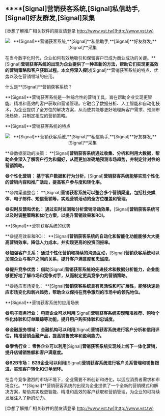 ## ****[Signal]**营销获客系统,**[Signal]**私信助手,**[Signal]**好友群发,**[Signal]**采集**

[😍想了解推广相关软件的朋友请登录 http://www.vst.tw](http://www.vst.tw)

 <center><img src="https://vst.tw/MP4/tuiguang/png/6.png" alt="**[Signal]**营销获客系统,**[Signal]**私信助手,**[Signal]**好友群发,**[Signal]**采集"></center>

在当今数字化时代，企业如何有效地吸引和保留客户已成为商业成功的关键。**[Signal]**营销获客系统的出现为企业提供了一种革新的方法，帮助它们实现更高效的营销策略和客户获取过程。本文将深入探讨**[Signal]**营销获客系统的特点、优势以及在营销领域的应用。

什么是**[Signal]**营销获客系统？

**[Signal]**营销获客系统是一种综合性的营销工具，旨在帮助企业实现更智能、精准和高效的客户获取和营销管理。它融合了数据分析、人工智能和自动化技术，为企业提供了全方位的解决方案，从而使其能够更好地理解客户需求、预测市场趋势，并制定相应的营销策略。

**[Signal]**营销获客系统的特点

 <center><img src="https://vst.tw/MP4/tuiguang/png/4.png" alt="**[Signal]**营销获客系统,**[Signal]**私信助手,**[Signal]**好友群发,**[Signal]**采集"></center>

**😄数据驱动的决策： **[Signal]**营销获客系统通过收集、分析和利用大数据，帮助企业深入了解客户行为和偏好，从而更加准确地预测市场趋势，并制定针对性的营销策略。**

**😄个性化营销： 基于客户数据和行为分析，**[Signal]**营销获客系统能够实现个性化的营销内容和推广活动，提高客户参与度和转化率。**

**😄跨渠道整合： **[Signal]**营销获客系统可以整合多个营销渠道，包括社交媒体、电子邮件、短信营销等，实现营销活动的全方位覆盖和管理。**

**😄实时反馈和优化： 通过实时监测和分析营销活动效果，**[Signal]**营销获客系统可以及时调整策略和优化方案，以提升营销效果和ROI。**

**[Signal]**营销获客系统的优势

**😄提高效率和ROI： **[Signal]**营销获客系统的自动化和智能化功能能够大大提高营销效率，降低人力成本，并实现更高的投资回报率。**

**😄加强客户关系： 通过个性化营销和持续的沟通互动，**[Signal]**营销获客系统可以加深企业与客户之间的关系，提升客户满意度和忠诚度。**

**😄提升竞争优势： 借助**[Signal]**营销获客系统的先进技术和数据分析能力，企业能够更好地了解市场和竞争对手，从而制定更具竞争力的营销策略。**

**😄适应市场变化： **[Signal]**营销获客系统具有灵活性和可扩展性，能够快速适应市场变化和新兴趋势，帮助企业保持在竞争激烈的市场中的领先地位。**

**[Signal]**营销获客系统的应用场景

**😄电子商务行业： 电商企业可以利用**[Signal]**营销获客系统实现精准推荐、购物个性化体验和订单跟踪等功能，提升用户购买体验和忠诚度。**

**😄金融服务领域： 金融机构可以利用**[Signal]**营销获客系统进行客户分析和信用评估，精准营销金融产品，提高销售效率和盈利能力。**

**😄零售行业： 零售企业可以利用**[Signal]**营销获客系统实现线上线下一体化营销，提升店铺销售额和客户满意度。**

**😄B2B市场： B2B企业可以利用**[Signal]**营销获客系统进行客户关系管理和销售跟进，实现客户转化和订单闭环。**

在当今竞争激烈的市场环境下，企业需要不断创新和进化，以适应消费者需求和市场变化。**[Signal]**营销获客系统的出现为企业提供了一个全新的营销模式和解决方案，帮助其实现更智能、精准和高效的客户获取和营销管理，为企业的可持续发展注入了新的动力。

[😍想了解推广相关软件的朋友请登录 http://www.vst.tw](http://www.vst.tw)



